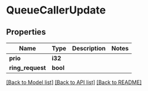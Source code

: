 # QueueCallerUpdate

## Properties

Name | Type | Description | Notes
------------ | ------------- | ------------- | -------------
**prio** | **i32** |  | 
**ring_request** | **bool** |  | 

[[Back to Model list]](../README.md#documentation-for-models) [[Back to API list]](../README.md#documentation-for-api-endpoints) [[Back to README]](../README.md)


